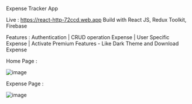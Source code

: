 Expense Tracker App

Live :  https://react-http-72ccd.web.app
Build with React JS, Redux Toolkit, Firebase

Features : Authentication | CRUD operation Expense | User Specific Expense |
           Activate Premium Features - Like Dark Theme and Download Expense

Home Page :

![image](https://github.com/kiransalve/react-expense-app/assets/90862340/59d18290-9d38-49ee-a7ce-7cbe75a18b87)


Expense Page :

![image](https://github.com/kiransalve/react-expense-app/assets/90862340/e0ee9627-330c-410f-b582-0234d55c78f3)
